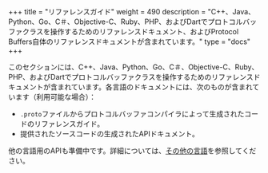 +++
title = "リファレンスガイド"
weight = 490
description = "C++、Java、Python、Go、C＃、Objective-C、Ruby、PHP、およびDartでプロトコルバッファクラスを操作するためのリファレンスドキュメント、およびProtocol Buffers自体のリファレンスドキュメントが含まれています。"
type = "docs"
+++

このセクションには、C++、Java、Python、Go、C＃、Objective-C、Ruby、PHP、およびDartでプロトコルバッファクラスを操作するためのリファレンスドキュメントが含まれています。各言語のドキュメントには、次のものが含まれています（利用可能な場合）：

-   `.proto`ファイルからプロトコルバッファコンパイラによって生成されたコードのリファレンスガイド。
-   提供されたソースコードの生成されたAPIドキュメント。

他の言語用のAPIも準備中です。詳細については、[その他の言語](/reference/other)を参照してください。
